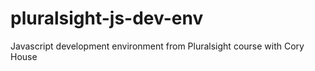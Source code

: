 # pluralsight-js-dev-env
Javascript development environment from Pluralsight course with Cory House
